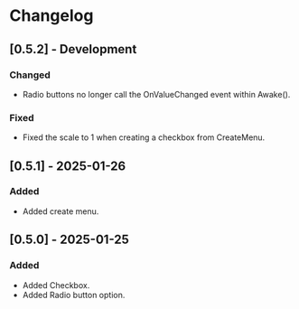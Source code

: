# Changelog

## [0.5.2] - Development
### Changed
- Radio buttons no longer call the OnValueChanged event within Awake().

### Fixed
- Fixed the scale to 1 when creating a checkbox from CreateMenu.

## [0.5.1] - 2025-01-26
### Added
- Added create menu.

## [0.5.0] - 2025-01-25
### Added
- Added Checkbox.
- Added Radio button option.
